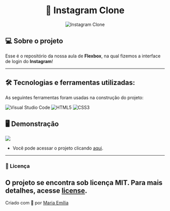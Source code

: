 <h1 align="center"> 📱 Instagram Clone </h1>

<p align="center">
	<img src="https://t.ctcdn.com.br/Sajzmy4pSl8YeqQSok7j-R1VRhc=/1200x675/smart/filters:format(webp)/i371465.jpeg" alt="Instagram Clone" title="Tinder Clone"> </p>


## 💻 Sobre o projeto

Esse é o repositório da nossa aula de **Flexbox**, na qual fizemos a interface de login do **Instagram**!

---

## 🛠 Tecnologias e ferramentas utilizadas:

As seguintes ferramentas foram usadas na construção do projeto:

![Visual Studio Code](https://img.shields.io/badge/Visual%20Studio%20Code-0078d7.svg?style=for-the-badge&logo=visual-studio-code&logoColor=white)
![HTML5](https://img.shields.io/badge/html5-%23E34F26.svg?style=for-the-badge&logo=html5&logoColor=white)
![CSS3](https://img.shields.io/badge/css3-%231572B6.svg?style=for-the-badge&logo=css3&logoColor=white)

## 🖥️ Demonstração

![](https://i.imgur.com/7aHblzc.png) 

- Você pode acessar o projeto clicando <a href="instagram-isr3e4myh-lellismaria.vercel.app">aqui</a>.

---

### 📝 Licença

O projeto se encontra sob licença MIT. Para mais detalhes, acesse [license](LICENSE).
---
Criado com 💙 por [Maria Emília](https://github.com/lellismaria)
